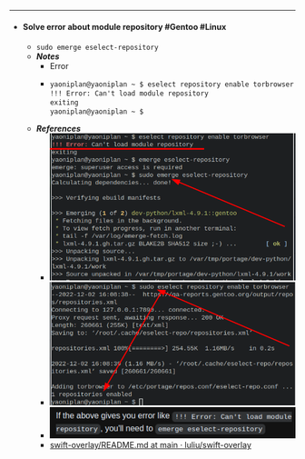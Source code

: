 - ---
- #### Solve error about module repository #Gentoo #Linux
	- `sudo emerge eselect-repository`
	- ***Notes***
		- Error
		- ```
		  yaoniplan@yaoniplan ~ $ eselect repository enable torbrowser
		  !!! Error: Can't load module repository
		  exiting
		  yaoniplan@yaoniplan ~ $
		  ```
	- ***References***
		- ![image.png](../assets/image_1669969037006_0.png)
		- ![image.png](../assets/image_1669968750028_0.png)
		- ![image.png](../assets/image_1669969330050_0.png)
		- [swift-overlay/README.md at main · luliu/swift-overlay](https://github.com/luliu/swift-overlay/blob/main/README.md)
